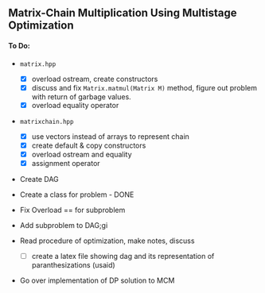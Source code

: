 ## Matrix-Chain Multiplication Using Multistage Optimization 
#### To Do:

- `matrix.hpp` 
    - [x] overload ostream, create constructors
    - [x] discuss and fix `Matrix.matmul(Matrix M)` method, figure out 
    problem with return of garbage values. 
    - [x] overload equality operator 

- `matrixchain.hpp`
    - [x] use vectors instead of arrays to represent chain 
    - [x] create default & copy constructors 
    - [x] overload ostream and equality 
    - [x] assignment operator

- Create DAG 

- Create a class for problem - DONE
- Fix Overload == for subproblem
- Add subproblem to DAG;gi

- Read procedure of optimization, make notes, discuss 
    - [ ] create a latex file showing dag and its representation of 
        paranthesizations (usaid)

- Go over implementation of DP solution to MCM 